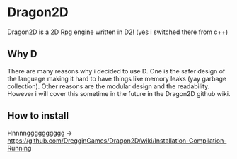 # Dragon2D
Dragon2D is a 2D Rpg engine written in D2! (yes i switched there from c++) 

## Why D
There are many reasons why i decided to use D. One is the safer design of the language making it hard to have things like memory leaks (yay garbage collection). 
Other reasons are the modular design and the readability. However i will cover this sometime in the future in the Dragon2D github wiki.

## How to install 
Hnnnngggggggggg -> https://github.com/DregginGames/Dragon2D/wiki/Installation-Compilation-Running

